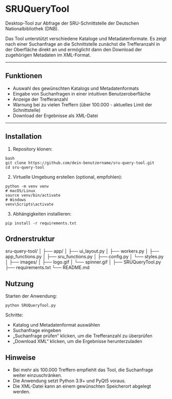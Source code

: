 # SRUQueryTool

Desktop-Tool zur Abfrage der SRU-Schnittstelle der Deutschen Nationalbibliothek (DNB). 

Das Tool unterstützt verschiedene Kataloge und Metadatenformate. Es zeigt nach einer Suchanfrage an die Schnittstelle zunächst die Trefferanzahl in der Oberfläche direkt an und ermöglicht dann den Download der zugehörigen Metadaten im XML-Format.

---

## Funktionen

- Auswahl des gewünschten Katalogs und Metadatenformats
- Eingabe von Suchanfragen in einer intuitiven Benutzeroberfläche
- Anzeige der Trefferanzahl
- Warnung bei zu vielen Treffern (über 100.000 - aktuelles Limit der Schnittstelle)
- Download der Ergebnisse als XML-Datei

---

## Installation

1. Repository klonen:

```
bash
git clone https://github.com/dein-benutzername/sru-query-tool.git
cd sru-query-tool
```

2. Virtuelle Umgebung erstellen (optional, empfohlen):
```
python -m venv venv
# macOS/Linux
source venv/bin/activate
# Windows
venv\Scripts\activate
```

3. Abhängigkeiten installieren:
```
pip install -r requirements.txt
```

## Ordnerstruktur

sru-query-tool/
│
├── app/
│   ├── ui_layout.py
│   ├── workers.py
│   ├── app_functions.py
│   ├── sru_functions.py
│   ├── config.py
│   └── styles.py
│
├── images/
│   ├── logo.gif
│   └── spinner.gif
│
├── SRUQueryTool.py
├── requirements.txt
└── README.md

## Nutzung

Starten der Anwendung:
```
python SRUQueryTool.py
```

Schritte:
  * Katalog und Metadatenformat auswählen
  * Suchanfrage eingeben
  * „Suchanfrage prüfen“ klicken, um die Trefferanzahl zu überprüfen
  * „Download XML“ klicken, um die Ergebnisse herunterzuladen

## Hinweise 
  * Bei mehr als 100.000 Treffern empfiehlt das Tool, die Suchanfrage weiter einzuschränken.
  * Die Anwendung setzt Python 3.9+ und PyQt5 voraus.
  * Die XML-Datei kann an einem gewünschten Speicherort abgelegt werden.

